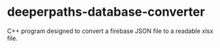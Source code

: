 # deeperpaths-database-converter
C++ program designed to convert a firebase JSON file to a readable xlsx file.
